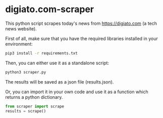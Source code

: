 # digiato.com-scraper

This python script scrapes today's news from https://digiato.com (a tech news website).

First of all, make sure that you have the required libraries installed in your environment:

```bash
pip3 install -r requirements.txt
```

Then, you can either use it as a standalone script:

```bash
python3 scraper.py
```

The results will be saved as a json file (results.json).

Or, you can import it in your own code and use it as a function which returns a python dictionary.

```python
from scraper import scrape
results = scrape()
```
